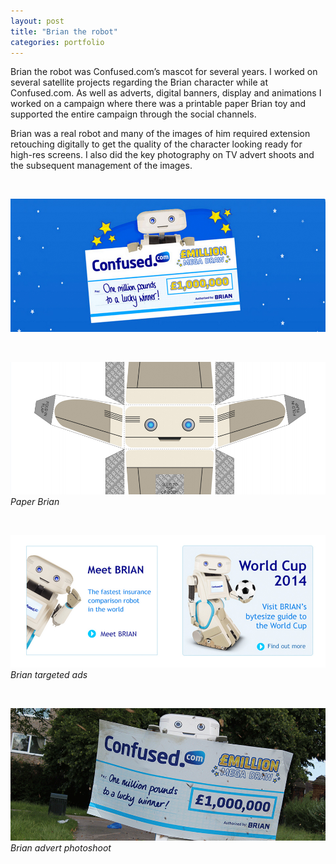 ```yaml
---
layout: post
title: "Brian the robot"
categories: portfolio
---
```


Brian the robot was Confused.com’s mascot for several years. I worked on several satellite projects regarding the Brian character while at Confused.com.
As well as adverts, digital banners, display and animations I worked on a campaign where there was a printable paper Brian toy and supported the entire campaign through the social channels.

Brian was a real robot and many of the images of him required extension retouching digitally to get the quality of the character looking ready for high-res screens. 
I also did the key photography on TV advert shoots and the subsequent management of the images.

<br />

![Brian advert](https://github.com/Erioldoesdesign/erioldoesdesign.github.io/blob/master/images/Brian-Project-slide-3.jpeg?raw=true "Brian advert")

<br />

![Paper Brian](https://github.com/Erioldoesdesign/erioldoesdesign.github.io/blob/master/images/Brian-Project-slide-4.jpeg?raw=true "Paper Brian")
*Paper Brian*

<br />

![Brian targeted ads](https://github.com/Erioldoesdesign/erioldoesdesign.github.io/blob/master/images/Brian-Project-slide-6.jpeg?raw=true "Brian targeted ads")
*Brian targeted ads*

<br />

![Brian advert photoshoot](https://github.com/Erioldoesdesign/erioldoesdesign.github.io/blob/master/images/Brian-Project-slide-7.jpeg?raw=true "Brian advert photoshoot")
*Brian advert photoshoot*